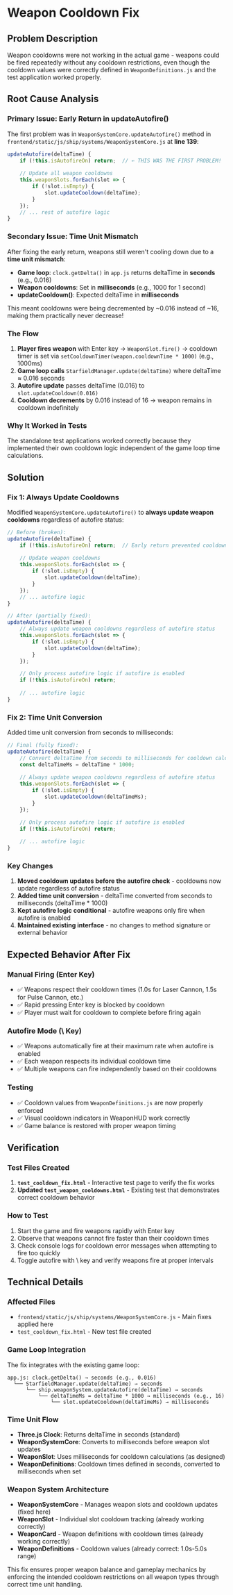 # Weapon Cooldown Fix

## Problem Description
Weapon cooldowns were not working in the actual game - weapons could be fired repeatedly without any cooldown restrictions, even though the cooldown values were correctly defined in `WeaponDefinitions.js` and the test application worked properly.

## Root Cause Analysis

### Primary Issue: Early Return in updateAutofire()
The first problem was in `WeaponSystemCore.updateAutofire()` method in `frontend/static/js/ship/systems/WeaponSystemCore.js` at **line 139**:

```javascript
updateAutofire(deltaTime) {
    if (!this.isAutofireOn) return;  // ← THIS WAS THE FIRST PROBLEM!
    
    // Update all weapon cooldowns
    this.weaponSlots.forEach(slot => {
        if (!slot.isEmpty) {
            slot.updateCooldown(deltaTime);
        }
    });
    // ... rest of autofire logic
}
```

### Secondary Issue: Time Unit Mismatch
After fixing the early return, weapons still weren't cooling down due to a **time unit mismatch**:

- **Game loop**: `clock.getDelta()` in `app.js` returns deltaTime in **seconds** (e.g., 0.016)
- **Weapon cooldowns**: Set in **milliseconds** (e.g., 1000 for 1 second)
- **updateCooldown()**: Expected deltaTime in **milliseconds**

This meant cooldowns were being decremented by ~0.016 instead of ~16, making them practically never decrease!

### The Flow
1. **Player fires weapon** with Enter key → `WeaponSlot.fire()` → cooldown timer is set via `setCooldownTimer(weapon.cooldownTime * 1000)` (e.g., 1000ms)
2. **Game loop calls** `StarfieldManager.update(deltaTime)` where deltaTime ≈ 0.016 seconds
3. **Autofire update** passes deltaTime (0.016) to `slot.updateCooldown(0.016)`
4. **Cooldown decrements** by 0.016 instead of 16 → weapon remains in cooldown indefinitely

### Why It Worked in Tests
The standalone test applications worked correctly because they implemented their own cooldown logic independent of the game loop time calculations.

## Solution

### Fix 1: Always Update Cooldowns
Modified `WeaponSystemCore.updateAutofire()` to **always update weapon cooldowns** regardless of autofire status:

```javascript
// Before (broken):
updateAutofire(deltaTime) {
    if (!this.isAutofireOn) return;  // Early return prevented cooldown updates
    
    // Update weapon cooldowns  
    this.weaponSlots.forEach(slot => {
        if (!slot.isEmpty) {
            slot.updateCooldown(deltaTime);
        }
    });
    // ... autofire logic
}

// After (partially fixed):
updateAutofire(deltaTime) {
    // Always update weapon cooldowns regardless of autofire status
    this.weaponSlots.forEach(slot => {
        if (!slot.isEmpty) {
            slot.updateCooldown(deltaTime);
        }
    });

    // Only process autofire logic if autofire is enabled
    if (!this.isAutofireOn) return;
    
    // ... autofire logic
}
```

### Fix 2: Time Unit Conversion
Added time unit conversion from seconds to milliseconds:

```javascript
// Final (fully fixed):
updateAutofire(deltaTime) {
    // Convert deltaTime from seconds to milliseconds for cooldown calculations
    const deltaTimeMs = deltaTime * 1000;
    
    // Always update weapon cooldowns regardless of autofire status
    this.weaponSlots.forEach(slot => {
        if (!slot.isEmpty) {
            slot.updateCooldown(deltaTimeMs);
        }
    });

    // Only process autofire logic if autofire is enabled
    if (!this.isAutofireOn) return;
    
    // ... autofire logic
}
```

### Key Changes
1. **Moved cooldown updates before the autofire check** - cooldowns now update regardless of autofire status
2. **Added time unit conversion** - deltaTime converted from seconds to milliseconds (deltaTime * 1000)
3. **Kept autofire logic conditional** - autofire weapons only fire when autofire is enabled
4. **Maintained existing interface** - no changes to method signature or external behavior

## Expected Behavior After Fix

### Manual Firing (Enter Key)
- ✅ Weapons respect their cooldown times (1.0s for Laser Cannon, 1.5s for Pulse Cannon, etc.)
- ✅ Rapid pressing Enter key is blocked by cooldown
- ✅ Player must wait for cooldown to complete before firing again

### Autofire Mode (\\ Key)
- ✅ Weapons automatically fire at their maximum rate when autofire is enabled
- ✅ Each weapon respects its individual cooldown time
- ✅ Multiple weapons can fire independently based on their cooldowns

### Testing
- ✅ Cooldown values from `WeaponDefinitions.js` are now properly enforced
- ✅ Visual cooldown indicators in WeaponHUD work correctly
- ✅ Game balance is restored with proper weapon timing

## Verification

### Test Files Created
1. **`test_cooldown_fix.html`** - Interactive test page to verify the fix works
2. **Updated `test_weapon_cooldowns.html`** - Existing test that demonstrates correct cooldown behavior

### How to Test
1. Start the game and fire weapons rapidly with Enter key
2. Observe that weapons cannot fire faster than their cooldown times
3. Check console logs for cooldown error messages when attempting to fire too quickly
4. Toggle autofire with \\ key and verify weapons fire at proper intervals

## Technical Details

### Affected Files
- `frontend/static/js/ship/systems/WeaponSystemCore.js` - Main fixes applied here
- `test_cooldown_fix.html` - New test file created

### Game Loop Integration
The fix integrates with the existing game loop:
```
app.js: clock.getDelta() → seconds (e.g., 0.016)
  └── StarfieldManager.update(deltaTime) → seconds
      └── ship.weaponSystem.updateAutofire(deltaTime) → seconds
          └── deltaTimeMs = deltaTime * 1000 → milliseconds (e.g., 16)
              └── slot.updateCooldown(deltaTimeMs) → milliseconds
```

### Time Unit Flow
- **Three.js Clock**: Returns deltaTime in seconds (standard)
- **WeaponSystemCore**: Converts to milliseconds before weapon slot updates
- **WeaponSlot**: Uses milliseconds for cooldown calculations (as designed)
- **WeaponDefinitions**: Cooldown times defined in seconds, converted to milliseconds when set

### Weapon System Architecture
- **WeaponSystemCore** - Manages weapon slots and cooldown updates (fixed here)
- **WeaponSlot** - Individual slot cooldown tracking (already working correctly)
- **WeaponCard** - Weapon definitions with cooldown times (already working correctly)
- **WeaponDefinitions** - Cooldown values (already correct: 1.0s-5.0s range)

This fix ensures proper weapon balance and gameplay mechanics by enforcing the intended cooldown restrictions on all weapon types through correct time unit handling. 
